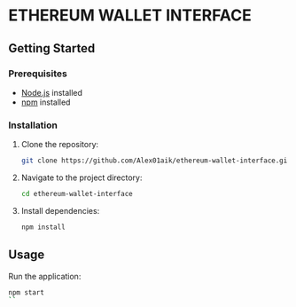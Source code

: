 # ETHEREUM WALLET INTERFACE

## Getting Started

### Prerequisites

- [Node.js](https://nodejs.org/) installed
- [npm](https://www.npmjs.com/) installed

### Installation

1. Clone the repository:

    ```bash
    git clone https://github.com/Alex01aik/ethereum-wallet-interface.git
    ```

2. Navigate to the project directory:

    ```bash
    cd ethereum-wallet-interface
    ```

3. Install dependencies:

    ```bash
    npm install
    ```

## Usage

Run the application:

```bash
npm start
``
